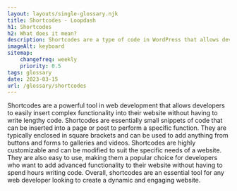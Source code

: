 ```yaml
--- 
layout: layouts/single-glossary.njk
title: Shortcodes - Loopdash
h1: Shortcodes
h2: What does it mean?
description: Shortcodes are a type of code in WordPress that allows developers to easily insert dynamic content or functionality into a post or page by using a simple, user-friendly syntax.
imageAlt: keyboard
sitemap:
	changefreq: weekly
	priority: 0.5
tags: glossary
date: 2023-03-15
url: /glossary/shortcodes
---
```


Shortcodes are a powerful tool in web development that allows developers to easily insert complex functionality into their website without having to write lengthy code. Shortcodes are essentially small snippets of code that can be inserted into a page or post to perform a specific function. They are typically enclosed in square brackets and can be used to add anything from buttons and forms to galleries and videos. Shortcodes are highly customizable and can be modified to suit the specific needs of a website. They are also easy to use, making them a popular choice for developers who want to add advanced functionality to their website without having to spend hours writing code. Overall, shortcodes are an essential tool for any web developer looking to create a dynamic and engaging website.
